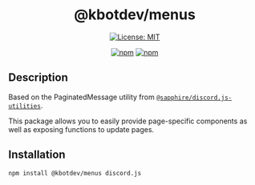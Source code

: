 <div align="center">

# @kbotdev/menus

[![License: MIT](https://img.shields.io/badge/License-MIT-green.svg)](https://github.com/KBot-discord/Utilities/blob/main/LICENSE)

[![npm](https://img.shields.io/npm/v/@kbotdev/menus?color=crimson&logo=npm&label=@kbotdev/menus)](https://www.npmjs.com/package/@kbotdev/menus)
[![npm](https://img.shields.io/npm/dt/@kbotdev/menus?color=crimson&logo=npm)](https://www.npmjs.com/package/@kbotdev/menus)

</div>

## Description

Based on the PaginatedMessage utility from [`@sapphire/discord.js-utilities`](https://github.com/sapphiredev/utilities/tree/main/packages/discord.js-utilities).

This package allows you to easily provide page-specific components as well as exposing functions to update pages.

## Installation

```bash
npm install @kbotdev/menus discord.js
```
